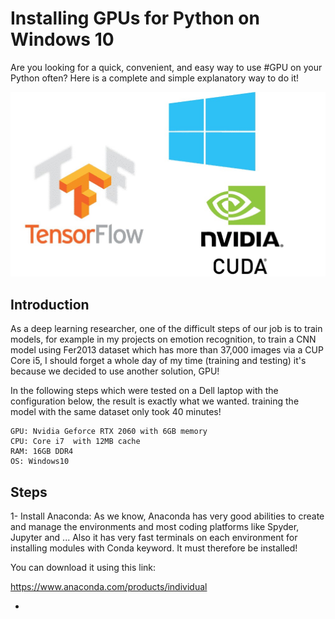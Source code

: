 # Installing GPUs for Python on Windows 10

Are you looking for a quick, convenient, and easy way to use #GPU on your Python often?
Here is a complete and simple explanatory way to do it!

![](https://github.com/Mahdidrm/GPU/blob/main/1.jpeg?raw=true)

Introduction
-
As a deep learning researcher, one of the difficult steps of our job is to train models, for example in my projects on emotion recognition, to train a CNN model using Fer2013 dataset which has more than 37,000 images via a CUP Core i5, I should forget a whole day of my time (training and testing) it's because we decided to use another solution, GPU!

In the following steps which were tested on a Dell laptop with the configuration below, the result is exactly what we wanted. training the model with the same dataset only took 40 minutes!
```
GPU: Nvidia Geforce RTX 2060 with 6GB memory 
CPU: Core i7  with 12MB cache 
RAM: 16GB DDR4 
OS: Windows10

```

Steps
-

1- Install Anaconda:
As we know, Anaconda has very good abilities to create and manage the environments and most coding platforms like Spyder, Jupyter and ... Also it has very fast terminals on each environment for installing modules with Conda keyword. It must therefore be installed!

You can download it using this link:

https://www.anaconda.com/products/individual


- 

